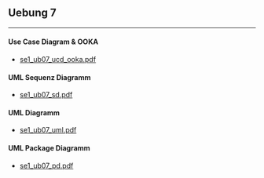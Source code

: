 ## Uebung 7

---

#### Use Case Diagram & OOKA

- [se1_ub07_ucd_ooka.pdf](docs/se1_ub07_ucd_ooka.pdf)

#### UML Sequenz Diagramm

- [se1_ub07_sd.pdf](docs/se1_ub07_sd.pdf)

#### UML Diagramm

- [se1_ub07_uml.pdf](docs/se1_ub07_uml.pdf)

#### UML Package Diagramm

- [se1_ub07_pd.pdf](docs/se1_ub07_pd.pdf)